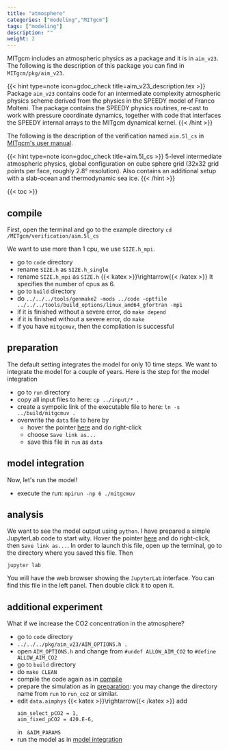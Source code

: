 ```yaml
---
title: "atmosphere"
categories: ["modeling","MITgcm"]
tags: ["modeling"]
description: ""
weight: 2
---
```


MITgcm includes an atmospheric physics as a package and it is in `aim_v23`.
The following is the description of this package you can find in `MITgcm/pkg/aim_v23`.

{{< hint type=note icon=gdoc_check title=aim_v23_description.tex >}}
Package `aim_v23` contains code for an intermediate complexity atmospheric 
physics scheme derived from the physics in the SPEEDY model of Franco Molteni. 
The package contains the SPEEDY physics routines, re-cast to work with pressure
coordinate dynamics, together with code that interfaces the SPEEDY
internal arrays to the MITgcm dynamical kernel.
{{< /hint >}}

The following is the description of the verification named `aim.5l_cs` in [MITgcm's user manual](https://mitgcm.readthedocs.io/en/latest/examples/examples.html#additional-example-experiments-forward-model-setups).

{{< hint type=note icon=gdoc_check title=aim.5l_cs >}}
5-level intermediate atmospheric physics, global configuration on cube sphere grid (32x32 grid points per face, roughly 2.8&deg; resolution). Also contains an additional setup with a slab-ocean and thermodynamic sea ice.
{{< /hint >}}

{{< toc >}}

## compile
First, open the terminal and go to the example directory
`cd /MITgcm/verification/aim.5l_cs`

We want to use more than 1 cpu, we use `SIZE.h_mpi`.
- go to `code` directory
- rename `SIZE.h` as `SIZE.h_single`
- rename `SIZE.h_mpi` as `SIZE.h` {{< katex >}}\rightarrow{{< /katex >}} It specifies the number of cpus as 6.
- go to `build` directory
- do `../../../tools/genmake2 -mods ../code -optfile ../../../tools/build_options/linux_amd64_gfortran -mpi`
- if it is finished without a severe error, do `make depend`
- if it is finished without a severe error, do `make`
- if you have `mitgcmuv`, then the compliation is successful

## preparation 
The default setting integrates the model for only 10 time steps. We want to integrate the model for a couple of years. Here is the step for the model integration
- go to `run` directory
- copy all input files to here: `cp ../input/* .`
- create a sympolic link of the executable file to here: `ln -s ../build/mitgcmuv .`
- overwrite the `data` file to here by
  - hover the pointer [here](/files/mitgcmfiles/atmos/data) and do right-click
  - choose `Save link as...`
  - save this file in `run` as `data`

## model integration
Now, let's run the model!
- execute the run: `mpirun -np 6 ./mitgcmuv`

## analysis
We want to see the model output using `python`. I have prepared a simple JupyterLab code to start wity.
Hover the pointer [here](/files/mitgcmfiles/cs_example.ipynb) and do right-click, then `Save link as...`.
In order to launch this file, open up the terminal, go to the directory where you saved this file. Then 
```
jupyter lab
```
You will have the web browser showing the `JupyterLab` interface. You can find this file in the left panel. Then double click it to open it.

## additional experiment
What if we increase the CO2 concentration in the atmosphere?

- go to `code` directory
- `../../../pkg/aim_v23/AIM_OPTIONS.h .`
- open `AIM_OPTIONS.h` and change from `#undef ALLOW_AIM_CO2` to `#define ALLOW_AIM_CO2`
- go to `build` directory
- do `make CLEAN`
- compile the code again as in [compile](/research/MITgcm/atmos/#compile)
- prepare the simulation as in [preparation](/research/MITgcm/atmos/#preparation): you may change the directory name from `run` to `run_co2` or similar.
- edit `data.aimphys` {{< katex >}}\rightarrow{{< /katex >}} add 
  ```
  aim_select_pCO2 = 1,
  aim_fixed_pCO2 = 420.E-6,
  ```
  in ` &AIM_PARAMS`
- run the model as in [model integration](/research/MITgcm/atmos/#model-integration)
